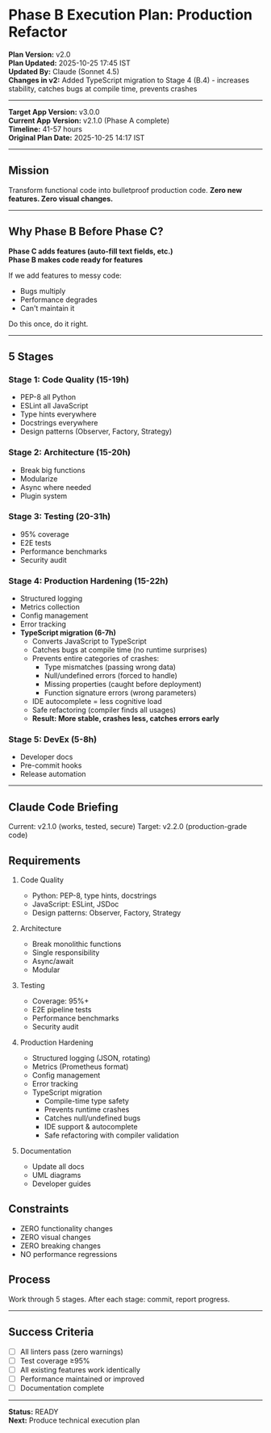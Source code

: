 # Phase B Execution Plan: Production Refactor

**Plan Version:** v2.0  
**Plan Updated:** 2025-10-25 17:45 IST  
**Updated By:** Claude (Sonnet 4.5)  
**Changes in v2:** Added TypeScript migration to Stage 4 (B.4) - increases stability, catches bugs at compile time, prevents crashes

---

**Target App Version:** v3.0.0  
**Current App Version:** v2.1.0 (Phase A complete)  
**Timeline:** 41-57 hours  
**Original Plan Date:** 2025-10-25 14:17 IST  

---

## Mission

Transform functional code into bulletproof production code. **Zero new features. Zero visual changes.**

---

## Why Phase B Before Phase C?

**Phase C adds features (auto-fill text fields, etc.)**  
**Phase B makes code ready for features**

If we add features to messy code:
- Bugs multiply
- Performance degrades
- Can't maintain it

Do this once, do it right.

---

## 5 Stages

### Stage 1: Code Quality (15-19h)
- PEP-8 all Python
- ESLint all JavaScript  
- Type hints everywhere
- Docstrings everywhere
- Design patterns (Observer, Factory, Strategy)

### Stage 2: Architecture (15-20h)
- Break big functions
- Modularize
- Async where needed
- Plugin system

### Stage 3: Testing (20-31h)
- 95% coverage
- E2E tests
- Performance benchmarks
- Security audit

### Stage 4: Production Hardening (15-22h)
- Structured logging
- Metrics collection
- Config management
- Error tracking
- **TypeScript migration (6-7h)**
  - Converts JavaScript to TypeScript
  - Catches bugs at compile time (no runtime surprises)
  - Prevents entire categories of crashes:
    - Type mismatches (passing wrong data)
    - Null/undefined errors (forced to handle)
    - Missing properties (caught before deployment)
    - Function signature errors (wrong parameters)
  - IDE autocomplete = less cognitive load
  - Safe refactoring (compiler finds all usages)
  - **Result: More stable, crashes less, catches errors early**

### Stage 5: DevEx (5-8h)
- Developer docs
- Pre-commit hooks
- Release automation

---

## Claude Code Briefing

Current: v2.1.0 (works, tested, secure)
Target: v2.2.0 (production-grade code)

## Requirements

1. Code Quality
   - Python: PEP-8, type hints, docstrings
   - JavaScript: ESLint, JSDoc
   - Design patterns: Observer, Factory, Strategy

2. Architecture
   - Break monolithic functions
   - Single responsibility
   - Async/await
   - Modular

3. Testing
   - Coverage: 95%+
   - E2E pipeline tests
   - Performance benchmarks
   - Security audit

4. Production Hardening
   - Structured logging (JSON, rotating)
   - Metrics (Prometheus format)
   - Config management
   - Error tracking
   - TypeScript migration
     - Compile-time type safety
     - Prevents runtime crashes
     - Catches null/undefined bugs
     - IDE support & autocomplete
     - Safe refactoring with compiler validation

5. Documentation
   - Update all docs
   - UML diagrams
   - Developer guides

## Constraints

- ZERO functionality changes
- ZERO visual changes
- ZERO breaking changes
- NO performance regressions

## Process

Work through 5 stages. After each stage: commit, report progress.

---

## Success Criteria

- [ ] All linters pass (zero warnings)
- [ ] Test coverage ≥95%
- [ ] All existing features work identically
- [ ] Performance maintained or improved
- [ ] Documentation complete

---

**Status:** READY  
**Next:** Produce technical execution plan
